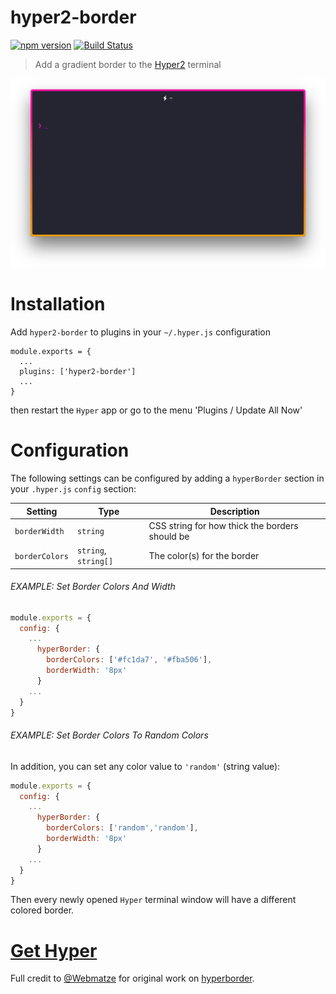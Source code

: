 # hyper2-border 

[![npm version](https://badge.fury.io/js/hyper2-border.svg)](https://badge.fury.io/js/hyper2-border) [![Build Status](https://travis-ci.org/lacymorrow/hyper2-border.svg?branch=master)](https://travis-ci.org/lacymorrow/hyper2-border)

> Add a gradient border to the [Hyper2](https://hyper.is/) terminal

[![hyper-border](https://raw.githubusercontent.com/lacymorrow/hyper2-border/master/screenshot.png)](https://github.com/lacymorrow/hyper2-border)

# Installation

Add `hyper2-border` to plugins in your `~/.hyper.js` configuration

````
module.exports = {
  ...
  plugins: ['hyper2-border']
  ...
}
````

then restart the `Hyper` app or go to the menu 'Plugins / Update All Now'

# Configuration

The following settings can be configured by adding a `hyperBorder` section in your `.hyper.js` `config` section:

| Setting              | Type                 | Description                                            |
|----------------------|----------------------|--------------------------------------------------------|
| `borderWidth`        | `string`             | CSS string for how thick the borders should be         |
| `borderColors`       | `string`, `string[]` | The color(s) for the border                            |

###### EXAMPLE: Set Border Colors And Width

```javascript
module.exports = {
  config: {
    ...
      hyperBorder: {
        borderColors: ['#fc1da7', '#fba506'],
        borderWidth: '8px'
      }
    ...
  }
}
```

###### EXAMPLE: Set Border Colors To Random Colors

In addition, you can set any color value to `'random'` (string value):

```javascript
module.exports = {
  config: {
    ...
      hyperBorder: {
        borderColors: ['random','random'],
        borderWidth: '8px'
      }
    ...
  }
}
```

Then every newly opened `Hyper` terminal window will have a different colored border.

# [Get Hyper](https://hyper.is/)


Full credit to [@Webmatze](https://github.com/webmatze) for original work on [hyperborder](https://github.com/webmatze/hyperborder).
